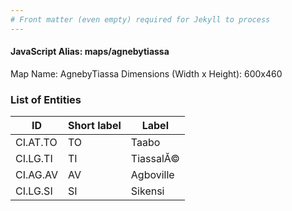 ```yaml
---
# Front matter (even empty) required for Jekyll to process
---
```


#### JavaScript Alias: maps/agnebytiassa

Map Name: AgnebyTiassa
Dimensions (Width x Height): 600x460

### List of Entities

| ID       | Short label | Label     |
| -------- | ----------- | --------- |
| CI.AT.TO | TO          | Taabo     |
| CI.LG.TI | TI          | TiassalĂ© |
| CI.AG.AV | AV          | Agboville |
| CI.LG.SI | SI          | Sikensi   |
